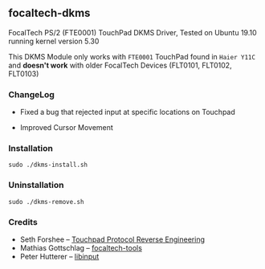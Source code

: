 
## focaltech-dkms

FocalTech PS/2 (FTE0001) TouchPad DKMS Driver, Tested on Ubuntu 19.10 running kernel version 5.30

This DKMS Module only works with `FTE0001` TouchPad found in `Haier Y11C` and **doesn't work** with older FocalTech Devices (FLT0101, FLT0102, FLT0103)

### ChangeLog

* Fixed a bug that rejected input at specific locations on Touchpad

* Improved Cursor Movement

### Installation
```
sudo ./dkms-install.sh
```
### Uninstallation
```
sudo ./dkms-remove.sh
```

### Credits

* Seth Forshee – [Touchpad Protocol Reverse Engineering](http://www.forshee.me/2011/11/18/touchpad-protocol-reverse-engineering.html)
* Mathias Gottschlag – [focaltech-tools](https://github.com/mgottschlag/focaltech-tools)
* Peter Hutterer – [libinput](https://gitlab.freedesktop.org/libinput/libinput)

